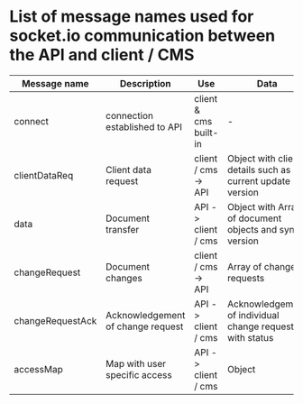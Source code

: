 # List of message names used for socket.io communication between the API and client / CMS

| Message name     | Description                       | Use                   | Data                                                      |
| ---------------- | --------------------------------- | --------------------- | --------------------------------------------------------- |
| connect          | connection established to API     | client & cms built-in | -                                                         |
| clientDataReq    | Client data request               | client / cms -> API   | Object with client details such as current update version |
| data             | Document transfer                 | API -> client / cms   | Object with Array of document objects and sync version    |
| changeRequest    | Document changes                  | client / cms -> API   | Array of change requests                                  |
| changeRequestAck | Acknowledgement of change request | API -> client / cms   | Acknowledgement of individual change request with status  |
| accessMap        | Map with user specific access     | API -> client / cms   | Object                                                    |
